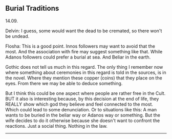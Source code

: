 

## Burial Traditions

14.09.

Delvin: I guess, some would want the dead to be cremated, so there won't be undead.

Flosha: This is a good point. Innos followers may want to avoid that the most.
And the association with fire may suggest something like that.
While Adanos followers could prefer a burial at sea.
And Beliar in the earth.

Gothic does not tell us much in this regard. The only thing I remember now where something about ceremonies in this regard is told in the sources, is in the novel. Where they mention these copper (coins) that they place on the eyes.
From there we may be able to deduce something.

But I think this could be one aspect where people are rather free in the Cult. BUT it also is interesting because, by this decision at the end of life, they REALLY show which god they believe and feel connected to the most.
Which could lead to some denunciation.
Or to situations like this: A man wants to be buried in the beliar way or Adanos way or something. But the wife decides to do it otherwise because she doesn't want to confront the reactions.
Just a social thing. Nothing in the law.

---














